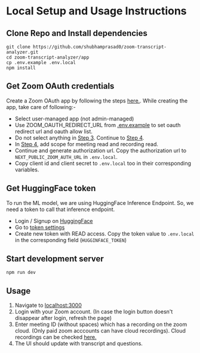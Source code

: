 # Local Setup and Usage Instructions

## Clone Repo and Install dependencies

```shell
git clone https://github.com/shubhamprasad0/zoom-transcript-analyzer.git
cd zoom-transcript-analyzer/app
cp .env.example .env.local
npm install
```

## Get Zoom OAuth credentials

Create a Zoom OAuth app by following the steps [here.](https://developers.zoom.us/docs/integrations/create/). While creating the app, take care of following:-
   - Select user-managed app (not admin-managed)
   - Use ZOOM_OAUTH_REDIRECT_URL from [.env.example](app/.env.example) to set oauth redirect url and oauth allow list.
   - Do not select anything in [Step 3](https://developers.zoom.us/docs/integrations/create/#step-3-select-zoom-products-and-features). Continue to [Step 4](https://developers.zoom.us/docs/integrations/create/#step-3-select-zoom-products-and-features).
   - In [Step 4](https://developers.zoom.us/docs/integrations/create/#step-3-select-zoom-products-and-features), add scope for meeting read and recording read.
   - Continue and generate authorization url. Copy the authorization url to `NEXT_PUBLIC_ZOOM_AUTH_URL` in `.env.local`.
   - Copy client id and client secret to `.env.local` too in their corresponding variables.

## Get HuggingFace token

To run the ML model, we are using HuggingFace Inference Endpoint. So, we need a token to call that inference endpoint.
  - Login / Signup on [HuggingFace](https://huggingface.co/)
  - Go to [token settings](https://huggingface.co/settings/tokens)
  - Create new token with READ access. Copy the token value to `.env.local` in the corresponding field (`HUGGINFACE_TOKEN`)

## Start development server

```
npm run dev
```

## Usage

1. Navigate to [localhost:3000](http://localhost:3000)
2. Login with your Zoom account. (In case the login button doesn't disappear after login, refresh the page)
3. Enter meeting ID (without spaces) which has a recording on the zoom cloud. (Only paid zoom acccounts can have cloud recordings). Cloud recordings can be checked [here.](https://zoom.us/recording)
4. The UI should update with transcript and questions.